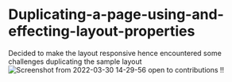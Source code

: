 # Duplicating-a-page-using-and-effecting-layout-properties
Decided to make the layout responsive
hence encountered some challenges duplicating the sample layout
![Screenshot from 2022-03-30 14-29-56](https://user-images.githubusercontent.com/89812240/161239914-6ccad024-5ec3-4cc2-9244-a610026054ec.png)
open to contributions !!
